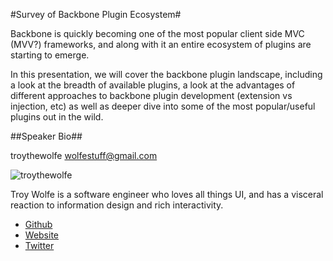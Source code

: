 #Survey of Backbone Plugin Ecosystem#

Backbone is quickly becoming one of the most popular client side MVC (MVV?) frameworks, and along with it an entire ecosystem of plugins are starting to emerge.

In this presentation, we will cover the backbone plugin landscape, including a look at the breadth of available plugins, a look at the advantages of different approaches to backbone plugin development (extension vs injection, etc) as well as deeper dive into some of the most popular/useful plugins out in the wild.

##Speaker Bio##

troythewolfe <wolfestuff@gmail.com>

![troythewolfe](https://raw.github.com/cascadiajs/cascadiajs.github.com/master/proposal/images/troythewolfe.jpg)

Troy Wolfe is a software engineer who loves all things UI, and has a visceral reaction to information design and rich interactivity.

* [Github](http://github.com/troythewolfe)
* [Website](http://www.troythewolfe.com)
* [Twitter](http://twitter.com/wolfetr)